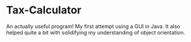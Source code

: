 # Tax-Calculator
An actually useful program! My first attempt using a GUI in Java. It also helped quite a bit with solidifying my understanding of object orientation.
